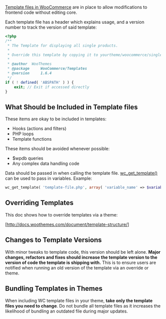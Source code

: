 [Template files in WooCommerce](https://github.com/woothemes/woocommerce/tree/master/templates) are in place to allow modifications to frontend code without editing core.

Each template file has a header which explains usage, and a version number to track the version of said template:

```php
<?php
/**
 * The Template for displaying all single products.
 *
 * Override this template by copying it to yourtheme/woocommerce/single-product.php
 *
 * @author 	WooThemes
 * @package 	WooCommerce/Templates
 * @version     1.6.4
 */
if ( ! defined( 'ABSPATH' ) ) {
	exit; // Exit if accessed directly
}
```

## What Should be Included in Template files
These items are okay to be included in templates:
* Hooks (actions and filters)
* PHP loops
* Template functions

These items should be avoided whenever possible:
* $wpdb queries
* Any complex data handling code

Data should be passed in when calling the template file. [wc_get_template()](https://github.com/woothemes/woocommerce/search?utf8=%E2%9C%93&q=wc_get_template) can be used to pass in variables. Example:

```php
wc_get_template( 'template-file.php', array( 'variable_name' => $variable_name, 'variable2_name' => $variable2_name ) );
```

## Overriding Templates
This doc shows how to override templates via a theme:

[http://docs.woothemes.com/document/template-structure/]

## Changes to Template Versions
With minor tweaks to template code, this version should be left alone. **Major changes, refactors and fixes should increase the template version to the version of code the template is shipping with.** This is to ensure users are notified when running an old version of the template via an override or theme.

## Bundling Templates in Themes
When including WC template files in your theme, **take only the template files you need to change**. Do not bundle all template files as it increases the likelihood of bundling an outdated file during major updates.